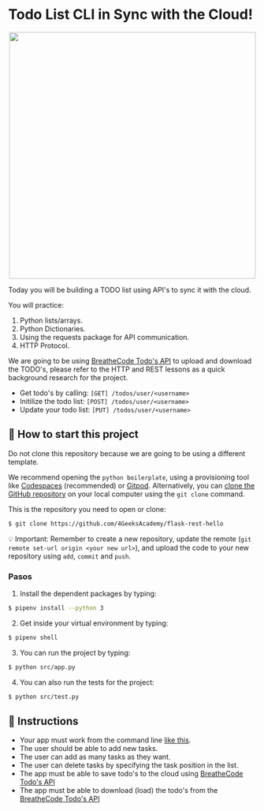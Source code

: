 <!--hide-->
# Todo List CLI in Sync with the Cloud!
<!--endhide-->

<p align="center"><img src="https://github.com/breatheco-de/todo-list-cli-with-cloud/blob/master/preview.gif" width="500" /></p>

Today you will be building a TODO list using API's to sync it with the cloud.

You will practice:
1. Python lists/arrays.
2. Python Dictionaries.
3. Using the requests package for API communication.
4. HTTP Protocol.

We are going to be using [BreatheCode Todo's API](https://playground.4geeks.com/apis/fake/todos/) to upload and download the TODO's, please refer to the HTTP and REST lessons as a quick background research for the project.

- Get todo's by calling: `[GET] /todos/user/<username>`   
- Initilize the todo list: `[POST] /todos/user/<username>`  
- Update your todo list: `[PUT] /todos/user/<username>`  

<how-to-start>
  
## 🌱 How to start this project

Do not clone this repository because we are going to be using a different template.

We recommend opening the `python boilerplate`, using a provisioning tool like [Codespaces](https://4geeks.com/lesson/what-is-github-codespaces) (recommended) or [Gitpod](https://4geeks.com/lesson/how-to-use-gitpod). Alternatively, you can [clone the GitHub repository](https://4geeks.com/how-to/github-clone-repository) on your local computer using the `git clone` command.

This is the repository you need to open or clone:

```sh
$ git clone https://github.com/4GeeksAcademy/flask-rest-hello
```

💡 Important: Remember to create a new repository, update the remote (`git remote set-url origin <your new url>`), and upload the code to your new repository using `add`, `commit` and `push`.

### Pasos

1. Install the dependent packages by typing: 

```sh
$ pipenv install --python 3
```

2. Get inside your virtual environment by typing: 

```sh
$ pipenv shell
```

3. You can run the project by typing: 

```sh
$ python src/app.py
```
4. You can also run the tests for the project: 

```sh
$ python src/test.py
```

</how-to-start>

## 📝 Instructions

- Your app must work from the command line [like this](https://github.com/breatheco-de/todo-list-cli-with-cloud/blob/master/preview.gif).
- The user should be able to add new tasks.
- The user can add as many tasks as they want.
- The user can delete tasks by specifying the task position in the list.
- The app must be able to save todo's to the cloud using [BreatheCode Todo's API](https://playground.4geeks.com/apis/fake/todos/)
- The app must be able to download (load) the todo's from the [BreatheCode Todo's API](https://playground.4geeks.com/apis/fake/todos/)


